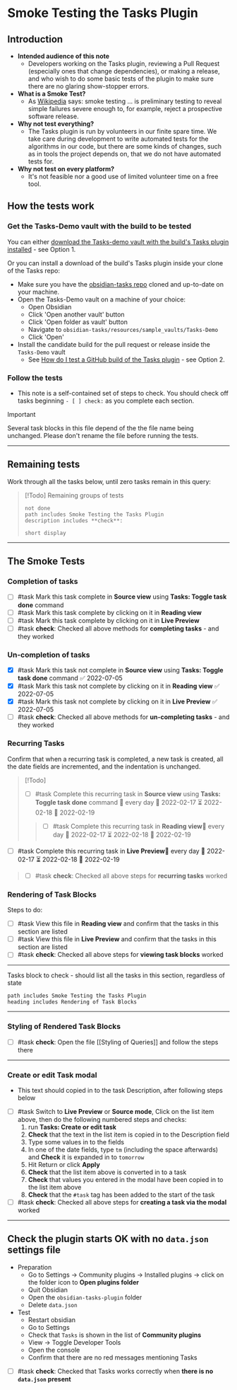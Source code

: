 # Smoke Testing the Tasks Plugin

## Introduction

- **Intended audience of this note**
  - Developers working on the Tasks plugin, reviewing a Pull Request (especially ones that change dependencies), or making a release, and who wish to do some basic tests of the plugin to make sure there are no glaring show-stopper errors.
- **What is a Smoke Test?**
  - As [Wikipedia](https://en.wikipedia.org/wiki/Smoke_testing_(software)) says: smoke testing ... is preliminary testing to reveal simple failures severe enough to, for example, reject a prospective software release.
- **Why not test everything?**
  - The Tasks plugin is run by volunteers in our finite spare time. We take care during development to write automated tests for the algorithms in our code, but there are some kinds of changes, such as in tools the project depends on, that we do not have automated tests for.
- **Why not test on every platform?**
  - It's not feasible nor a good use of limited volunteer time on a free tool.

## How the tests work

### Get the Tasks-Demo vault with the build to be tested

You can either [download the Tasks-demo vault with the build's Tasks plugin installed](https://publish.obsidian.md/tasks-contributing/Testing/How+do+I+test+a+GitHub+build+of+the+Tasks+plugin) - see Option 1.

Or you can install a download of the build's Tasks plugin inside your clone of the Tasks repo:

- Make sure you have the [obsidian-tasks repo](https://github.com/obsidian-tasks-group/obsidian-tasks) cloned and up-to-date on your machine.
- Open the Tasks-Demo vault on a machine of your choice:
  - Open Obsidian
  - Click 'Open another vault' button
  - Click 'Open folder as vault' button
  - Navigate to `obsidian-tasks/resources/sample_vaults/Tasks-Demo`
  - Click 'Open'
- Install the candidate build for the pull request or release inside the `Tasks-Demo` vault
  - See [How do I test a GitHub build of the Tasks plugin](https://publish.obsidian.md/tasks-contributing/Testing/How+do+I+test+a+GitHub+build+of+the+Tasks+plugin) - see Option 2.

### Follow the tests

- This note is a self-contained set of steps to check. You should check off tasks beginning `- [ ] check:` as you complete each section.

> [!Important]
> Several task blocks in this file depend of the the file name being unchanged. Please don't rename the file before running the tests.

---

## Remaining tests

Work through all the tasks below, until zero tasks remain in this query:

> [!Todo] Remaining groups of tests
>
> ```tasks
> not done
> path includes Smoke Testing the Tasks Plugin
> description includes **check**:
>
> short display
> ```

---

## The Smoke Tests

### Completion of tasks

- [ ] #task Mark this task complete in **Source view** using **Tasks: Toggle task done** command
- [ ] #task Mark this task complete by clicking on it in **Reading view**
- [ ] #task Mark this task complete by clicking on it in **Live Preview**
- [ ] #task **check**: Checked all above methods for **completing tasks** - and they worked

### Un-completion of tasks

<!-- markdownlint-disable ul-style -->

* [x] #task Mark this task not complete in **Source view** using **Tasks: Toggle task done** command ✅ 2022-07-05
* [x] #task Mark this task not complete by clicking on it in **Reading view** ✅ 2022-07-05
* [x] #task Mark this task not complete by clicking on it in **Live Preview** ✅ 2022-07-05
* [ ] #task **check**: Checked all above methods for **un-completing tasks** - and they worked

<!-- markdownlint-enable ul-style -->

### Recurring Tasks

Confirm that when a recurring task is completed, a new task is created, all the date fields are incremented, and the indentation is unchanged.

> [!Todo]
>
> - [ ] #task Complete this recurring task in **Source view** using **Tasks: Toggle task done** command 🔁 every day 🛫 2022-02-17 ⏳ 2022-02-18 📅 2022-02-19
>
> > - [ ] #task Complete this recurring task in **Reading view**🔁 every day 🛫 2022-02-17 ⏳ 2022-02-18 📅 2022-02-19

- [ ] #task Complete this recurring task in **Live Preview**🔁 every day 🛫 2022-02-17 ⏳ 2022-02-18 📅 2022-02-19

> - [ ] #task **check**: Checked all above steps for **recurring tasks** worked

### Rendering of Task Blocks

Steps to do:

<!-- markdownlint-disable ul-style -->

+ [ ] #task View this file in **Reading view** and confirm that the tasks in this section are listed
+ [ ] #task View this file in **Live Preview** and confirm that the tasks in this section are listed
+ [ ] #task **check**: Checked all above steps for **viewing task blocks** worked

<!-- markdownlint-enable ul-style -->

---

Tasks block to check - should list all the tasks in this section, regardless of state

```tasks
path includes Smoke Testing the Tasks Plugin
heading includes Rendering of Task Blocks
```

---

### Styling of Rendered Task Blocks

- [ ] #task **check**: Open the file [[Styling of Queries]] and follow the steps there

---

### Create or edit Task modal

- This text should copied in to the task Description, after following steps below
- [ ] #task Switch to **Live Preview** or **Source mode**, Click on the list item above, then do the following numbered steps and checks:
    1. run **Tasks: Create or edit task**
    2. **Check** that the text in the list item is copied in to the Description field
    3. Type some values in to the fields
    4. In one of the date fields, type `tm` (including the space afterwards) and **Check** it is expanded in to `tomorrow`
    5. Hit Return or click **Apply**
    6. **Check** that the list item above is converted in to a task
    7. **Check** that values you entered in the modal have been copied in to the list item above
    8. **Check** that the `#task` tag has been added to the start of the task
- [ ] #task **check**: Checked all above steps for **creating a task via the modal** worked

---

## Check the plugin starts OK with no `data.json` settings file

- Preparation
  - Go to Settings -> Community plugins -> Installed plugins -> click on the folder icon to **Open plugins folder**
  - Quit Obsidian
  - Open the `obsidian-tasks-plugin` folder
  - Delete `data.json`
- Test
  - Restart obsidian
  - Go to Settings
  - Check that `Tasks` is shown in the list of **Community plugins**
  - View -> Toggle Developer Tools
  - Open the console
  - Confirm that there are no red messages mentioning Tasks
- [ ] #task **check**: Checked that Tasks works correctly when **there is no `data.json` present**
